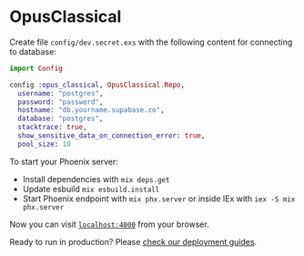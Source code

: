 # OpusClassical

Create file `config/dev.secret.exs` with the following content for connecting to database:

```elixir
import Config

config :opus_classical, OpusClassical.Repo,
  username: "postgres",
  password: "password",
  hostname: "db.yourname.supabase.co",
  database: "postgres",
  stacktrace: true,
  show_sensitive_data_on_connection_error: true,
  pool_size: 10
```

To start your Phoenix server:

  * Install dependencies with `mix deps.get`
  * Update esbuild `mix esbuild.install`
  * Start Phoenix endpoint with `mix phx.server` or inside IEx with `iex -S mix phx.server`

Now you can visit [`localhost:4000`](http://localhost:4000) from your browser.

Ready to run in production? Please [check our deployment guides](https://hexdocs.pm/phoenix/deployment.html).
